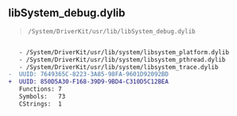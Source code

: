 ## libSystem_debug.dylib

> `/System/DriverKit/usr/lib/libSystem_debug.dylib`

```diff

   - /System/DriverKit/usr/lib/system/libsystem_platform.dylib
   - /System/DriverKit/usr/lib/system/libsystem_pthread.dylib
   - /System/DriverKit/usr/lib/system/libsystem_trace.dylib
-  UUID: 7649365C-8223-3A85-98FA-9601D92092BD
+  UUID: 850D5A30-F168-39D9-9BD4-C310D5C12BEA
   Functions: 7
   Symbols:   73
   CStrings:  1

```
